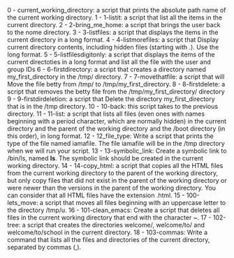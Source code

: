 0 - current_working_directory: a script that prints the absolute path name of the current working directory.
1 - 1-listit: a script that list all the items in the current directory.
2 - 2-bring_me_home: a script that brings the user back to the nome directory.
3 - 3-listfiles: a script that displays the items in the current directory in a long format.
4 - 4-listmorefiles: a script that Display current directory contents, including hidden files (starting with .). Use the long format.
5 - 5-listfilesdigitonly: a script that displays the items of the current  directoties in a long format and list all the file with the user and group IDs
6 - 6-firstdirectory: a script that creates a directory named my_first_directory in the /tmp/ directory.
7 - 7-movethatfile: a script that will Move the file betty from /tmp/ to /tmp/my_first_directory.
8 - 8-firstdelete: a script that removes the betty file from the /tmp/my_first_directory/ directory
9 - 9-firstdirdeletion: a script that Delete the directory my_first_directory that is in the /tmp directory.
10 - 10-back: this script takes to the previous directory.
11 - 11-list: a script that lists all files (even ones with names beginning with a period character, which are normally hidden) in the current directory and the parent of the working directory and the /boot directory (in this order), in long format.
12 - 12_file_type: Write a script that prints the type of the file named iamafile. The file iamafile will be in the /tmp directory when we will run your script.
13 - 13-symbolic_link: Create a symbolic link to /bin/ls, named __ls__. The symbolic link should be created in the current working directory.
14 - 14-copy_html:  a script that copies all the HTML files from the current working directory to the parent of the working directory, but only copy files that did not exist in the parent of the working directory or were newer than the versions in the parent of the working directory. You can consider that all HTML files have the extension .html.
15 - 100-lets_move: a script that moves all files beginning with an uppercase letter to the directory /tmp/u.
16 - 101-clean_emacs: Create a script that deletes all files in the current working directory that end with the character ~.
17 - 102-tree: a script that creates the directories welcome/, welcome/to/ and welcome/to/school in the current directory.
18 - 103-commas: Write a command that lists all the files and directories of the current directory, separated by commas (,).

